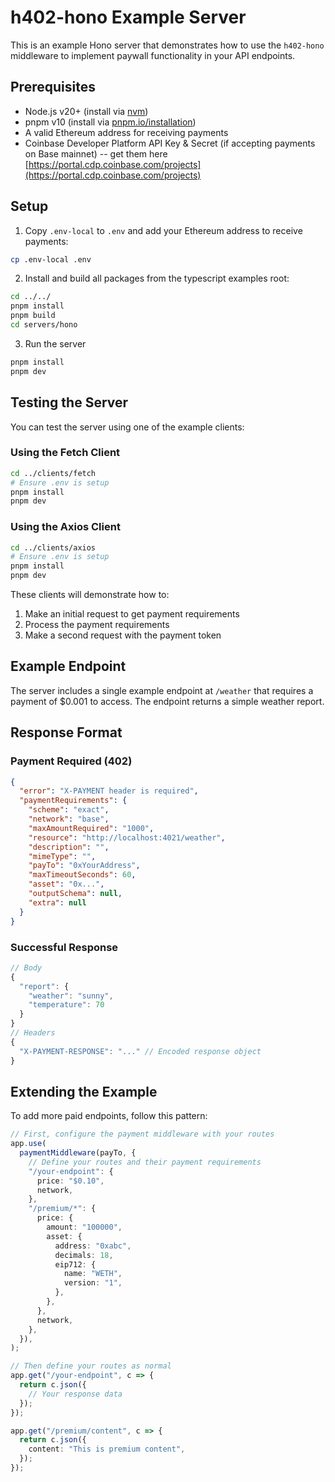 # h402-hono Example Server

This is an example Hono server that demonstrates how to use the `h402-hono` middleware to implement paywall functionality in your API endpoints.

## Prerequisites

- Node.js v20+ (install via [nvm](https://github.com/nvm-sh/nvm))
- pnpm v10 (install via [pnpm.io/installation](https://pnpm.io/installation))
- A valid Ethereum address for receiving payments
- Coinbase Developer Platform API Key & Secret (if accepting payments on Base mainnet) -- get them here [https://portal.cdp.coinbase.com/projects](https://portal.cdp.coinbase.com/projects)

## Setup

1. Copy `.env-local` to `.env` and add your Ethereum address to receive payments:

```bash
cp .env-local .env
```

2. Install and build all packages from the typescript examples root:

```bash
cd ../../
pnpm install
pnpm build
cd servers/hono
```

3. Run the server

```bash
pnpm install
pnpm dev
```

## Testing the Server

You can test the server using one of the example clients:

### Using the Fetch Client

```bash
cd ../clients/fetch
# Ensure .env is setup
pnpm install
pnpm dev
```

### Using the Axios Client

```bash
cd ../clients/axios
# Ensure .env is setup
pnpm install
pnpm dev
```

These clients will demonstrate how to:

1. Make an initial request to get payment requirements
2. Process the payment requirements
3. Make a second request with the payment token

## Example Endpoint

The server includes a single example endpoint at `/weather` that requires a payment of $0.001 to access. The endpoint returns a simple weather report.

## Response Format

### Payment Required (402)

```json
{
  "error": "X-PAYMENT header is required",
  "paymentRequirements": {
    "scheme": "exact",
    "network": "base",
    "maxAmountRequired": "1000",
    "resource": "http://localhost:4021/weather",
    "description": "",
    "mimeType": "",
    "payTo": "0xYourAddress",
    "maxTimeoutSeconds": 60,
    "asset": "0x...",
    "outputSchema": null,
    "extra": null
  }
}
```

### Successful Response

```ts
// Body
{
  "report": {
    "weather": "sunny",
    "temperature": 70
  }
}
// Headers
{
  "X-PAYMENT-RESPONSE": "..." // Encoded response object
}
```

## Extending the Example

To add more paid endpoints, follow this pattern:

```typescript
// First, configure the payment middleware with your routes
app.use(
  paymentMiddleware(payTo, {
    // Define your routes and their payment requirements
    "/your-endpoint": {
      price: "$0.10",
      network,
    },
    "/premium/*": {
      price: {
        amount: "100000",
        asset: {
          address: "0xabc",
          decimals: 18,
          eip712: {
            name: "WETH",
            version: "1",
          },
        },
      },
      network,
    },
  }),
);

// Then define your routes as normal
app.get("/your-endpoint", c => {
  return c.json({
    // Your response data
  });
});

app.get("/premium/content", c => {
  return c.json({
    content: "This is premium content",
  });
});
```
